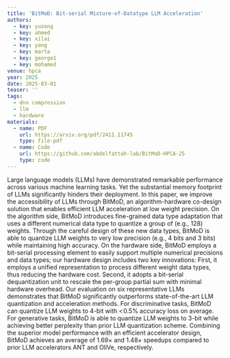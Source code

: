 ```yaml
---
title: 'BitMoD: Bit-serial Mixture-of-Datatype LLM Acceleration'
authors:
  - key: yuzong
  - key: ahmed
  - key: xilai
  - key: yang
  - key: marta
  - key: george1
  - key: mohamed
venue: hpca
year: 2025
date: 2025-03-01
teaser: ''
tags:
  - dnn compression
  - llm
  - hardware
materials:
  - name: PDF
    url: https://arxiv.org/pdf/2411.11745
    type: file-pdf
  - name: Code
    url: https://github.com/abdelfattah-lab/BitMoD-HPCA-25
    type: code
---
```

Large language models (LLMs) have demonstrated remarkable performance across various machine learning tasks. Yet the substantial memory footprint of LLMs significantly hinders their deployment. In this paper, we improve the accessibility of LLMs through BitMoD, an algorithm-hardware co-design solution that enables efficient LLM acceleration at low weight precision. On the algorithm side, BitMoD introduces fine-grained data type adaptation that uses a different numerical data type to quantize a group of (e.g., 128) weights. Through the careful design of these new data types, BitMoD is able to quantize LLM weights to very low precision (e.g., 4 bits and 3 bits) while maintaining high accuracy. On the hardware side, BitMoD employs a bit-serial processing element to easily support multiple numerical precisions and data types; our hardware design includes two key innovations: First, it employs a unified representation to process different weight data types, thus reducing the hardware cost. Second, it adopts a bit-serial dequantization unit to rescale the per-group partial sum with minimal hardware overhead. Our evaluation on six representative LLMs demonstrates that BitMoD significantly outperforms state-of-the-art LLM quantization and acceleration methods. For discriminative tasks, BitMoD can quantize LLM weights to 4-bit with $<\!0.5\%$ accuracy loss on average. For generative tasks, BitMoD is able to quantize LLM weights to 3-bit while achieving better perplexity than prior LLM quantization scheme. Combining the superior model performance with an efficient accelerator design, BitMoD achieves an average of $1.69\times$ and $1.48\times$ speedups compared to prior LLM accelerators ANT and OliVe, respectively.
